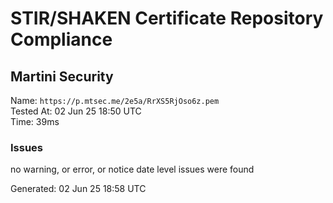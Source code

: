 # STIR/SHAKEN Certificate Repository Compliance

## Martini Security

Name: `https://p.mtsec.me/2e5a/RrXS5RjOso6z.pem`\
Tested At: 02 Jun 25 18:50 UTC\
Time: 39ms

### Issues

no warning, or error, or notice date level issues were found

Generated: 02 Jun 25 18:58 UTC